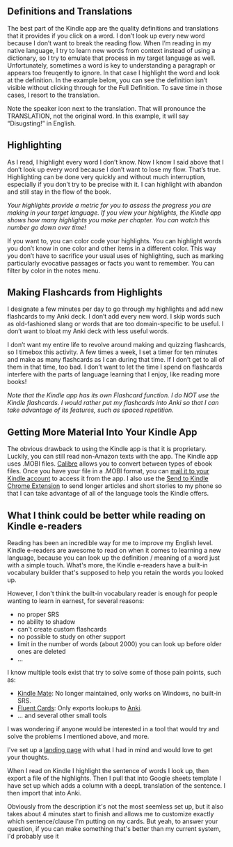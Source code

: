 ## Definitions and Translations

The best part of the Kindle app are the quality definitions and translations that it provides if you click on a word. I don’t look up every new word because I don’t want to break the reading flow. When I’m reading in my native language, I try to learn new words from context instead of using a dictionary, so I try to emulate that process in my target language as well. Unfortunately, sometimes a word is key to understanding a paragraph or appears too freuqently to ignore. In that case I highlight the word and look at the definition. In the example below, you can see the definition isn’t visible without clicking through for the Full Definition. To save time in those cases, I resort to the translation.

Note the speaker icon next to the translation. That will pronounce the TRANSLATION, not the original word. In this example, it will say “Disugsting!” in English.

## Highlighting

As I read, I highlight every word I don’t know. Now I know I said above that I don’t look up every word because I don’t want to lose my flow. That’s true. Highlighting can be done very quickly and without much interruption, especially if you don’t try to be precise with it. I can highlight with abandon and still stay in the flow of the book.

_Your highlights provide a metric for you to assess the progress you are making in your target language. If you view your highlights, the Kindle app shows how many highlights you make per chapter. You can watch this number go down over time!_

If you want to, you can color code your highlights. You can highlight words you don’t know in one color and other items in a different color. This way you don’t have to sacrifice your usual uses of highlighting, such as marking particularly evocative passages or facts you want to remember. You can filter by color in the notes menu.


## Making Flashcards from Highlights

I designate a few minutes per day to go through my highlights and add new flashcards to my Anki deck. I don’t add every new word. I skip words such as old-fashioned slang or words that are too domain-specific to be useful. I don’t want to bloat my Anki deck with less useful words.

I don’t want my entire life to revolve around making and quizzing flashcards, so I timebox this activity. A few times a week, I set a timer for ten minutes and make as many flashcards as I can during that time. If I don’t get to all of them in that time, too bad. I don’t want to let the time I spend on flashcards interfere with the parts of language learning that I enjoy, like reading more books!

_Note that the Kindle app has its own Flashcard function. I do NOT use the Kindle flashcards. I would rather put my flashcards into Anki so that I can take advantage of its features, such as spaced repetition._

## Getting More Material Into Your Kindle App

The obvious drawback to using the Kindle app is that it is proprietary. Luckily, you can still read non-Amazon texts with the app. The Kindle app uses .MOBI files. [Calibre](https://calibre-ebook.com/) allows you to convert between types of ebook files. Once you have your file in a .MOBI format, you can [mail it to your Kindle account](https://www.amazon.com/gp/sendtokindle/email) to access it from the app. I also use the [Send to Kindle Chrome Extension](https://www.amazon.com/gp/sendtokindle/chrome) to send longer articles and short stories to my phone so that I can take advantage of all of the language tools the Kindle offers.


## What I think could be better while reading on Kindle e-readers

Reading has been an incredible way for me to improve my English level. Kindle e-readers are awesome to read on when it comes to learning a new language, because you can look up the definition / meaning of a word just with a simple touch. What's more, the Kindle e-readers have a built-in vocabulary builder that's supposed to help you retain the words you looked up.

However, I don't think the built-in vocabulary reader is enough for people wanting to learn in earnest, for several reasons:

- no proper SRS
- no ability to shadow
- can't create custom flashcards
- no possible to study on other support
- limit in the number of words (about 2000) you can look up before older ones are deleted
- ...

I know multiple tools exist that try to solve some of those pain points, such as:

- [Kindle Mate](http://kmate.me/): No longer maintained, only works on Windows, no built-in SRS.
- [Fluent Cards](https://fluentcards.com/): Only exports lookups to [Anki](https://apps.ankiweb.net/).
- ... and several other small tools

I was wondering if anyone would be interested in a tool that would try and solve the problems I mentioned above, and more.

I've set up a [landing page](https://kindlevocabulary.com/) with what I had in mind and would love to get your thoughts.

When I read on Kindle I highlight the sentence of words I look up, then export a file of the highlights. Then I pull that into Google sheets template I have set up which adds a column with a deepL translation of the sentence. I then import that into Anki.

Obviously from the description it's not the most seemless set up, but it also takes about 4 minutes start to finish and allows me to customize exactly which sentence/clause I'm putting on my cards. But yeah, to answer your question, if you can make something that's better than my current system, I'd probably use it
